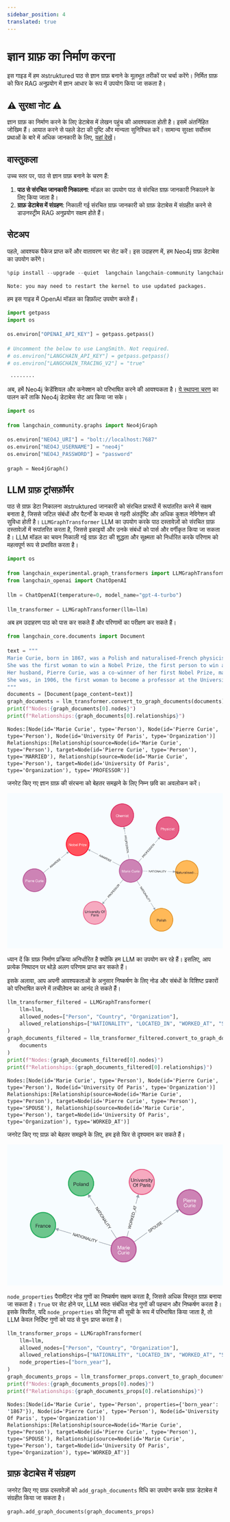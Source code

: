 ```yaml
---
sidebar_position: 4
translated: true
---
```


# ज्ञान ग्राफ़ का निर्माण करना

इस गाइड में हम अstruktured पाठ से ज्ञान ग्राफ़ बनाने के मूलभूत तरीकों पर चर्चा करेंगे। निर्मित ग्राफ़ को फिर RAG अनुप्रयोग में ज्ञान आधार के रूप में उपयोग किया जा सकता है।

## ⚠️ सुरक्षा नोट ⚠️

ज्ञान ग्राफ़ का निर्माण करने के लिए डेटाबेस में लेखन पहुंच की आवश्यकता होती है। इसमें अंतर्निहित जोखिम हैं। आयात करने से पहले डेटा की पुष्टि और मान्यता सुनिश्चित करें। सामान्य सुरक्षा सर्वोत्तम प्रथाओं के बारे में अधिक जानकारी के लिए, [यहां देखें](/docs/security)।

## वास्तुकला

उच्च स्तर पर, पाठ से ज्ञान ग्राफ़ बनाने के चरण हैं:

1. **पाठ से संरचित जानकारी निकालना**: मॉडल का उपयोग पाठ से संरचित ग्राफ़ जानकारी निकालने के लिए किया जाता है।
2. **ग्राफ़ डेटाबेस में संग्रहण**: निकाली गई संरचित ग्राफ़ जानकारी को ग्राफ़ डेटाबेस में संग्रहीत करने से डाउनस्ट्रीम RAG अनुप्रयोग सक्षम होते हैं।

## सेटअप

पहले, आवश्यक पैकेज प्राप्त करें और वातावरण चर सेट करें।
इस उदाहरण में, हम Neo4j ग्राफ़ डेटाबेस का उपयोग करेंगे।

```python
%pip install --upgrade --quiet  langchain langchain-community langchain-openai langchain-experimental neo4j
```

```output
Note: you may need to restart the kernel to use updated packages.
```

हम इस गाइड में OpenAI मॉडल का डिफ़ॉल्ट उपयोग करते हैं।

```python
import getpass
import os

os.environ["OPENAI_API_KEY"] = getpass.getpass()

# Uncomment the below to use LangSmith. Not required.
# os.environ["LANGCHAIN_API_KEY"] = getpass.getpass()
# os.environ["LANGCHAIN_TRACING_V2"] = "true"
```

```output
 ········
```

अब, हमें Neo4j क्रेडेंशियल और कनेक्शन को परिभाषित करने की आवश्यकता है।
[ये स्थापना चरण](https://neo4j.com/docs/operations-manual/current/installation/) का पालन करें ताकि Neo4j डेटाबेस सेट अप किया जा सके।

```python
import os

from langchain_community.graphs import Neo4jGraph

os.environ["NEO4J_URI"] = "bolt://localhost:7687"
os.environ["NEO4J_USERNAME"] = "neo4j"
os.environ["NEO4J_PASSWORD"] = "password"

graph = Neo4jGraph()
```

## LLM ग्राफ़ ट्रांसफ़ॉर्मर

पाठ से ग्राफ़ डेटा निकालना अstruktured जानकारी को संरचित प्रारूपों में रूपांतरित करने में सक्षम बनाता है, जिससे जटिल संबंधों और पैटर्नों के माध्यम से गहरी अंतर्दृष्टि और अधिक कुशल नेविगेशन की सुविधा होती है। `LLMGraphTransformer` LLM का उपयोग करके पाठ दस्तावेज़ों को संरचित ग्राफ़ दस्तावेज़ों में रूपांतरित करता है, जिससे इकाइयों और उनके संबंधों को पार्स और वर्गीकृत किया जा सकता है। LLM मॉडल का चयन निकाली गई ग्राफ़ डेटा की शुद्धता और सूक्ष्मता को निर्धारित करके परिणाम को महत्वपूर्ण रूप से प्रभावित करता है।

```python
import os

from langchain_experimental.graph_transformers import LLMGraphTransformer
from langchain_openai import ChatOpenAI

llm = ChatOpenAI(temperature=0, model_name="gpt-4-turbo")

llm_transformer = LLMGraphTransformer(llm=llm)
```

अब हम उदाहरण पाठ को पास कर सकते हैं और परिणामों का परीक्षण कर सकते हैं।

```python
from langchain_core.documents import Document

text = """
Marie Curie, born in 1867, was a Polish and naturalised-French physicist and chemist who conducted pioneering research on radioactivity.
She was the first woman to win a Nobel Prize, the first person to win a Nobel Prize twice, and the only person to win a Nobel Prize in two scientific fields.
Her husband, Pierre Curie, was a co-winner of her first Nobel Prize, making them the first-ever married couple to win the Nobel Prize and launching the Curie family legacy of five Nobel Prizes.
She was, in 1906, the first woman to become a professor at the University of Paris.
"""
documents = [Document(page_content=text)]
graph_documents = llm_transformer.convert_to_graph_documents(documents)
print(f"Nodes:{graph_documents[0].nodes}")
print(f"Relationships:{graph_documents[0].relationships}")
```

```output
Nodes:[Node(id='Marie Curie', type='Person'), Node(id='Pierre Curie', type='Person'), Node(id='University Of Paris', type='Organization')]
Relationships:[Relationship(source=Node(id='Marie Curie', type='Person'), target=Node(id='Pierre Curie', type='Person'), type='MARRIED'), Relationship(source=Node(id='Marie Curie', type='Person'), target=Node(id='University Of Paris', type='Organization'), type='PROFESSOR')]
```

जनरेट किए गए ज्ञान ग्राफ़ की संरचना को बेहतर समझने के लिए निम्न छवि का अवलोकन करें।

![graph_construction1.png](../../../../../../static/img/graph_construction1.png)

ध्यान दें कि ग्राफ़ निर्माण प्रक्रिया अनिर्धारित है क्योंकि हम LLM का उपयोग कर रहे हैं। इसलिए, आप प्रत्येक निष्पादन पर थोड़े अलग परिणाम प्राप्त कर सकते हैं।

इसके अलावा, आप अपनी आवश्यकताओं के अनुसार निष्कर्षण के लिए नोड और संबंधों के विशिष्ट प्रकारों को परिभाषित करने में लचीलेपन का आनंद ले सकते हैं।

```python
llm_transformer_filtered = LLMGraphTransformer(
    llm=llm,
    allowed_nodes=["Person", "Country", "Organization"],
    allowed_relationships=["NATIONALITY", "LOCATED_IN", "WORKED_AT", "SPOUSE"],
)
graph_documents_filtered = llm_transformer_filtered.convert_to_graph_documents(
    documents
)
print(f"Nodes:{graph_documents_filtered[0].nodes}")
print(f"Relationships:{graph_documents_filtered[0].relationships}")
```

```output
Nodes:[Node(id='Marie Curie', type='Person'), Node(id='Pierre Curie', type='Person'), Node(id='University Of Paris', type='Organization')]
Relationships:[Relationship(source=Node(id='Marie Curie', type='Person'), target=Node(id='Pierre Curie', type='Person'), type='SPOUSE'), Relationship(source=Node(id='Marie Curie', type='Person'), target=Node(id='University Of Paris', type='Organization'), type='WORKED_AT')]
```

जनरेट किए गए ग्राफ़ को बेहतर समझने के लिए, हम इसे फिर से दृश्यमान कर सकते हैं।

![graph_construction2.png](../../../../../../static/img/graph_construction2.png)

`node_properties` पैरामीटर नोड गुणों का निष्कर्षण सक्षम करता है, जिससे अधिक विस्तृत ग्राफ़ बनाया जा सकता है।
`True` पर सेट होने पर, LLM स्वतः संबंधित नोड गुणों की पहचान और निष्कर्षण करता है।
इसके विपरीत, यदि `node_properties` को स्ट्रिंग्स की सूची के रूप में परिभाषित किया जाता है, तो LLM केवल निर्दिष्ट गुणों को पाठ से पुनः प्राप्त करता है।

```python
llm_transformer_props = LLMGraphTransformer(
    llm=llm,
    allowed_nodes=["Person", "Country", "Organization"],
    allowed_relationships=["NATIONALITY", "LOCATED_IN", "WORKED_AT", "SPOUSE"],
    node_properties=["born_year"],
)
graph_documents_props = llm_transformer_props.convert_to_graph_documents(documents)
print(f"Nodes:{graph_documents_props[0].nodes}")
print(f"Relationships:{graph_documents_props[0].relationships}")
```

```output
Nodes:[Node(id='Marie Curie', type='Person', properties={'born_year': '1867'}), Node(id='Pierre Curie', type='Person'), Node(id='University Of Paris', type='Organization')]
Relationships:[Relationship(source=Node(id='Marie Curie', type='Person'), target=Node(id='Pierre Curie', type='Person'), type='SPOUSE'), Relationship(source=Node(id='Marie Curie', type='Person'), target=Node(id='University Of Paris', type='Organization'), type='WORKED_AT')]
```

## ग्राफ़ डेटाबेस में संग्रहण

जनरेट किए गए ग्राफ़ दस्तावेज़ों को `add_graph_documents` विधि का उपयोग करके ग्राफ़ डेटाबेस में संग्रहीत किया जा सकता है।

```python
graph.add_graph_documents(graph_documents_props)
```
